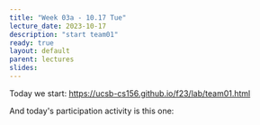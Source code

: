 ```yaml
---
title: "Week 03a - 10.17 Tue"
lecture_date: 2023-10-17
description: "start team01"
ready: true
layout: default
parent: lectures
slides: 
---
```


Today we start: <https://ucsb-cs156.github.io/f23/lab/team01.html>

And today's participation activity is this one:



